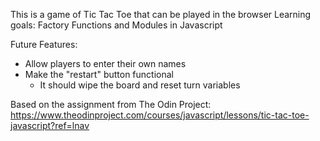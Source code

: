 This is a game of Tic Tac Toe that can be played in the browser
Learning goals: Factory Functions and Modules in Javascript

Future Features: 
- Allow players to enter their own names
- Make the "restart" button functional 
  - It should wipe the board and reset turn variables

Based on the assignment from The Odin Project:
https://www.theodinproject.com/courses/javascript/lessons/tic-tac-toe-javascript?ref=lnav